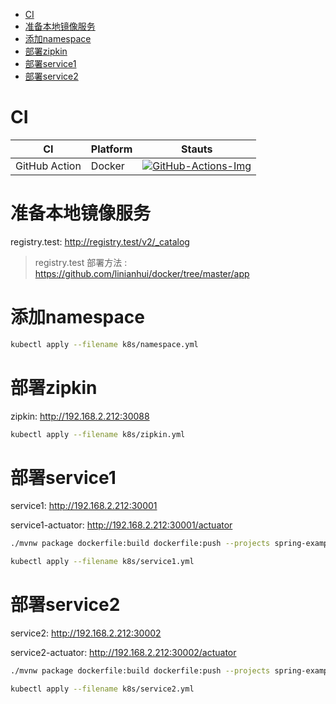 <!-- TOC -->
- [CI](#ci)
- [准备本地镜像服务](#准备本地镜像服务)
- [添加namespace](#添加namespace)
- [部署zipkin](#部署zipkin)
- [部署service1](#部署service1)
- [部署service2](#部署service2)
<!-- TOC -->

# CI

| CI            | Platform | Stauts                                      |
| ------------- | -------- | ------------------------------------------- |
| GitHub Action | Docker   | [![GitHub-Actions-Img]][GitHub-Actions-Url] |

# 准备本地镜像服务

registry.test: <http://registry.test/v2/_catalog>
> registry.test 部署方法 : https://github.com/linianhui/docker/tree/master/app

# 添加namespace

```bash
kubectl apply --filename k8s/namespace.yml
```

# 部署zipkin

zipkin: <http://192.168.2.212:30088>

```bash
kubectl apply --filename k8s/zipkin.yml
```

# 部署service1

service1: <http://192.168.2.212:30001>

service1-actuator: <http://192.168.2.212:30001/actuator>

```bash
./mvnw package dockerfile:build dockerfile:push --projects spring-example-service1

kubectl apply --filename k8s/service1.yml
```

# 部署service2

service2: <http://192.168.2.212:30002>

service2-actuator: <http://192.168.2.212:30002/actuator>

```bash
./mvnw package dockerfile:build dockerfile:push --projects spring-example-service2

kubectl apply --filename k8s/service2.yml
```

[GitHub-Actions-Img]:https://github.com/linianhui/spring.example/workflows/test/badge.svg
[GitHub-Actions-Url]:https://github.com/linianhui/spring.example/actions
